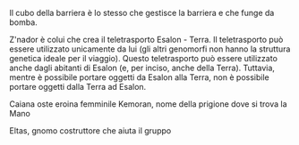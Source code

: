 Il cubo della barriera è lo stesso che gestisce la barriera e che funge da bomba.

Z'nador è colui che crea il teletrasporto Esalon - Terra. Il teletrasporto può essere utilizzato unicamente da lui (gli altri genomorfi non hanno la struttura genetica ideale per il viaggio). Questo teletrasporto può essere utilizzato anche dagli abitanti di Esalon (e, per inciso, anche della Terra). Tuttavia, mentre è possibile portare oggetti da Esalon alla Terra, non è possibile portare oggetti dalla Terra ad Esalon.



Caiana oste eroina femminile
Kemoran, nome della prigione dove si trova la Mano

Eltas, gnomo costruttore che aiuta il gruppo